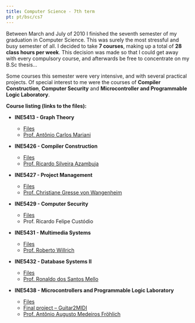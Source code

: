 ```yaml
---
title: Computer Science - 7th term
pt: pt/bsc/cs7
---
```


Between March and July of 2010 I finished the seventh semester of my graduation in Computer Science.
This was surely the most stressful and busy semester of all.
I decided to take **7 courses**, making up a total of **28 class hours per week**.
This decision was made so that I could get away with every compulsory course, and afterwards be free to concentrate on my B.Sc thesis...

Some courses this semester were very intensive, and with several practical projects.
Of special interest to me were the courses of **Compiler Construction**, **Computer Security** and **Microcontroller and Programmable Logic Laboratory**.

**Course listing (links to the files):**

  * **INE5413 - Graph Theory**
      + [Files](http://archive.alvb.in/bsc/disciplinas/ine5413/)
      + [Prof. Antônio Carlos Mariani](http://www.inf.ufsc.br/~a.c.mariani/)

  * **INE5426 - Compiler Construction**
      + [Files](http://archive.alvb.in/bsc/disciplinas/ine5426/)
      + [Prof. Ricardo Silveira Azambuja](http://www.inf.ufsc.br/~silveira/)

  * **INE5427 - Project Management**
      + [Files](http://archive.alvb.in/bsc/disciplinas/ine5427/)
      + [Prof. Christiane Gresse von Wangenheim](http://www.inf.ufsc.br/~gresse/)

  * **INE5429 - Computer Security**
      + [Files](http://archive.alvb.in/bsc/disciplinas/ine5429/)
      + Prof. Ricardo Felipe Custódio

  * **INE5431 - Multimedia Systems**
      + [Files](http://archive.alvb.in/bsc/disciplinas/ine5431/)
      + [Prof. Roberto Willrich](http://www.inf.ufsc.br/~willrich/)

  * **INE5432 - Database Systems II**
      + [Files](http://archive.alvb.in/bsc/disciplinas/ine5432/)
      + [Prof. Ronaldo dos Santos Mello](http://www.inf.ufsc.br/~ronaldo/)

  * **INE5438 - Microcontrollers and Programmable Logic Laboratory**
      + [Files](http://archive.alvb.in/bsc/disciplinas/ine5438/)
      + [Final project – Guitar2MIDI](http://archive.alvb.in/bsc/labmicro/g2m/index.html)
      + [Prof. Antônio Augusto Medeiros Fröhlich](http://www.lisha.ufsc.br/Guto)

